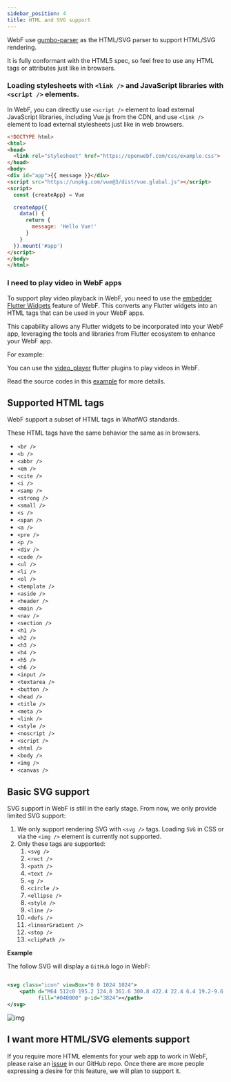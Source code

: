 ```yaml
---
sidebar_position: 4
title: HTML and SVG support
---
```


WebF use [gumbo-parser](https://github.com/google/gumbo-parser) as the HTML/SVG parser to support HTML/SVG rendering.

It is fully conformant with the HTML5 spec, so feel free to use any HTML tags or attributes just like in browsers.

### Loading stylesheets with `<link />` and JavaScript libraries with `<script />` elements.

In WebF, you can directly use `<script />` element to load external JavaScript libraries, including Vue.js from the CDN,
and use `<link />` element to load external stylesheets just like in web browsers.

```html
<!DOCTYPE html>
<html>
<head>
  <link rel="stylesheet" href="https://openwebf.com/css/example.css">
</head>
<body>
<div id="app">{{ message }}</div>
<script src="https://unpkg.com/vue@3/dist/vue.global.js"></script>
<script>
  const {createApp} = Vue

  createApp({
    data() {
      return {
        message: 'Hello Vue!'
      }
    }
  }).mount('#app')
</script>
</body>
</html>
```

### I need to play video in WebF apps

To support play video playback in WebF, you need to use
the [embedder Flutter Widgets](/docs/tutorials/guides-for-flutter-developer/loading-web-contents-from-disk) feature of
WebF. This converts any Flutter widgets into an HTML tags that can be used in your WebF apps.

This capability allows any Flutter widgets to be incorporated into your WebF app, leveraging the tools and libraries
from Flutter ecosystem to
enhance your WebF app.

For example:

You can use the [video_player](https://pub.dev/packages/video_player) flutter plugins to play videos in WebF.

Read the source codes in this [example](https://github.com/openwebf/samples/tree/main/demos/video_player) for more
details.

## Supported HTML tags

WebF support a subset of HTML tags in WhatWG standards.

These HTML tags have the same behavior the same as in browsers.

+ `<br />`
+ `<b />`
+ `<abbr />`
+ `<em />`
+ `<cite />`
+ `<i />`
+ `<samp />`
+ `<strong />`
+ `<small />`
+ `<s />`
+ `<span />`
+ `<a />`
+ `<pre />`
+ `<p />`
+ `<div />`
+ `<code />`
+ `<ul />`
+ `<li />`
+ `<ol />`
+ `<template />`
+ `<aside />`
+ `<header />`
+ `<main />`
+ `<nav />`
+ `<section />`
+ `<h1 />`
+ `<h2 />`
+ `<h3 />`
+ `<h4 />`
+ `<h5 />`
+ `<h6 />`
+ `<input />`
+ `<textarea />`
+ `<button />`
+ `<head />`
+ `<title />`
+ `<meta />`
+ `<link />`
+ `<style />`
+ `<noscript />`
+ `<script />`
+ `<html />`
+ `<body />`
+ `<img />`
+ `<canvas />`

## Basic SVG support

SVG support in WebF is still in the early stage. From now, we only provide limited SVG support:

1. We only support rendering SVG with `<svg />` tags. Loading `SVG` in CSS or via the `<img />` element is currently not
   supported.
2. Only these tags are supported:
    1. `<svg />`
    2. `<rect />`
    3. `<path />`
    4. `<text />`
    5. `<g />`
    6. `<circle />`
    7. `<ellipse />`
   8. `<style />`
   9. `<line />`
   10. `<defs />`
   11. `<linearGradient />`
   12. `<stop />`
   13. `<clipPath />`

**Example**

The follow SVG will display a `GitHub` logo in WebF:

```svg

<svg class="icon" viewBox="0 0 1024 1024">
    <path d="M64 512c0 195.2 124.8 361.6 300.8 422.4 22.4 6.4 19.2-9.6 19.2-22.4v-76.8c-134.4 16-140.8-73.6-150.4-89.6-19.2-32-60.8-38.4-48-54.4 32-16 64 3.2 99.2 57.6 25.6 38.4 76.8 32 105.6 25.6 6.4-22.4 19.2-44.8 35.2-60.8-144-22.4-201.6-108.8-201.6-211.2 0-48 16-96 48-131.2-22.4-60.8 0-115.2 3.2-121.6 57.6-6.4 118.4 41.6 124.8 44.8 32-9.6 70.4-12.8 112-12.8 41.6 0 80 6.4 112 12.8 12.8-9.6 67.2-48 121.6-44.8 3.2 6.4 25.6 57.6 6.4 118.4 32 38.4 48 83.2 48 131.2 0 102.4-57.6 188.8-201.6 214.4 22.4 22.4 38.4 54.4 38.4 92.8v112c0 9.6 0 19.2 16 19.2C832 876.8 960 710.4 960 512c0-246.4-201.6-448-448-448S64 265.6 64 512z"
          fill="#040000" p-id="3824"></path>
</svg>
```

![img](/img/github.png)

## I want more HTML/SVG elements support

If you require more HTML elements for your web app to work in WebF, please raise
an [issue](https://github.com/openwebf/webf/issues/new?assignees=&labels=enhancement%2Cimplement&projects=&template=feature_needs_to_implement.yaml)
in our GitHub repo. Once there are more people expressing a desire for this feature, we will plan to support it.

